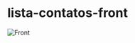 # lista-contatos-front
![Front](https://github.com/anna104016/html/blob/main/html/listaContatos.gif)

